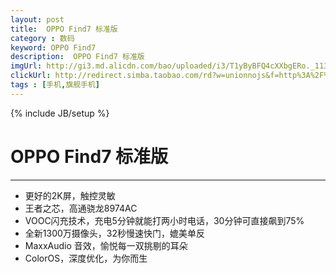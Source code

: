 ```yaml
---
layout: post
title:  OPPO Find7 标准版
category : 数码
keyword: OPPO Find7
description:  OPPO Find7 标准版
imgUrl: http://gi3.md.alicdn.com/bao/uploaded/i3/T1yByBFQ4cXXbgERo._113244.jpg_360x360q90.jpg
clickUrl: http://redirect.simba.taobao.com/rd?w=unionnojs&f=http%3A%2F%2Fai.taobao.com%2Fauction%2Fedetail.htm%3Fe%3Dhnus8Yl5n64jmraEDZVrLoZHqROVHrc0zXofVasUP7mLltG5xFicOdXrTUTgh9sMDPIwxrc30rikl0dvZi7AGYNCr2UH%252B95i7soj0Gesb8Bu30%252F3YOl%252BD%252BIZWR1bMnHu%26unid%3D34221849%26ptype%3D100010%26from%3Dbasic&k=5ccfdb950740ca16&c=un&b=alimm_0&p=mm_34221849_4518477_14818311
tags : [手机,旗舰手机]
---
```

{% include JB/setup %}
# OPPO Find7 标准版
---

* 更好的2K屏，触控灵敏
* 王者之芯，高通骁龙8974AC
* VOOC闪充技术，充电5分钟就能打两小时电话，30分钟可直接飙到75%
* 全新1300万摄像头，32秒慢速快门，媲美单反
* MaxxAudio 音效，愉悦每一双挑剔的耳朵
* ColorOS，深度优化，为你而生